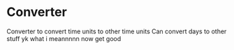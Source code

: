 # Converter
Converter to convert time units to other time units
Can convert days to other stuff yk what i meannnnn
now get good

